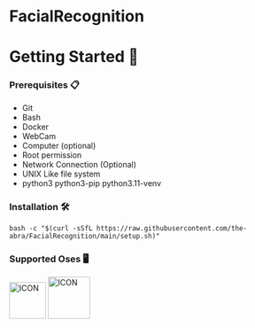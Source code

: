 # FacialRecognition

# Getting Started 🚀

### Prerequisites 📋

- Git
- Bash
- Docker
- WebCam
- Computer (optional)
- Root permission
- Network Connection (Optional)
- UNIX Like file system
- python3 python3-pip python3.11-venv

### Installation 🛠️

    bash -c "$(curl -sSfL https://raw.githubusercontent.com/the-abra/FacialRecognition/main/setup.sh)"

### Supported Oses 🖥️

<img width="66px" src="https://github.com/ProjectHostingTool/PHT/assets/83769871/53eec4ac-2e9c-41a1-9210-d009a5553c56" alt="ICON">
<img width="76px" src="https://github.com/ProjectHostingTool/PHT/assets/83769871/e15238d7-4a0e-47ea-a4d5-a0016000722b" alt="ICON">